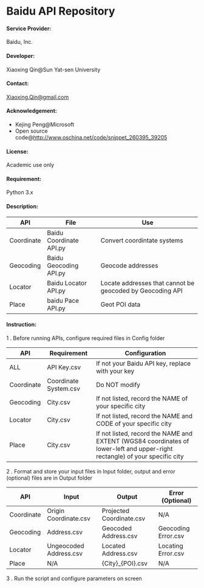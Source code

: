 Baidu API Repository
===========

#### Service Provider:
Baidu, Inc.

#### Developer:
Xiaoxing Qin@Sun Yat-sen University

#### Contact:
Xiaoxing.Qin@gmail.com

#### Acknowledgement:
* Kejing Peng@Microsoft
* Open source code@http://www.oschina.net/code/snippet_260395_39205

#### License:

Academic use only

#### Requirement:

Python 3.x

#### Description:


API	|	File			|	Use
------------- | -------------|-------------
Coordinate| 	Baidu Coordinate API.py	| 	Convert coordintate systems
Geocoding| 	Baidu Geocoding API.py	| 	Geocode addresses
Locator	| 	Baidu Locator API.py	| 	Locate addresses that cannot be geocoded by Geocoding API
Place	| 	baidu Pace API.py	| 	Geot POI data

#### Instruction:
1 . Before running APIs, configure required files in Config folder

API	|	Requirement		|	Configuration
------------- | -------------|-------------
ALL	|	API Key.csv	|		If not your Baidu API key, replace with your key
Coordinate|	Coordinate System.csv	|	Do NOT modify
Geocoding |	City.csv	|		If not listed, record the NAME of your specific city
Locator	|	City.csv	|		If not listed, record the NAME and CODE of your specific city
Place	|	City.csv	|		If not listed, record the NAME and EXTENT (WGS84 coordinates of lower-left and upper-right rectangle) of your specific city

2 . Format and store your input files in Input folder, output and error (optional) files are in Output folder

API	|	Input		|		Output		|		Error (Optional)
------------- | -------------|------------- | ---------------
Coordinate |	Origin Coordinate.csv	|	Projected Coordinate.csv|	N/A
Geocoding	| Address.csv		|	Geocoded Address.csv	|	Geocoding Error.csv
Locator	|	Ungeocoded Address.csv	|	Located Address.csv	|	Locating Error.csv
Place	|	N/A		|		{City}_{POI}.csv	|	N/A

3 . Run the script and configure parameters on screen
